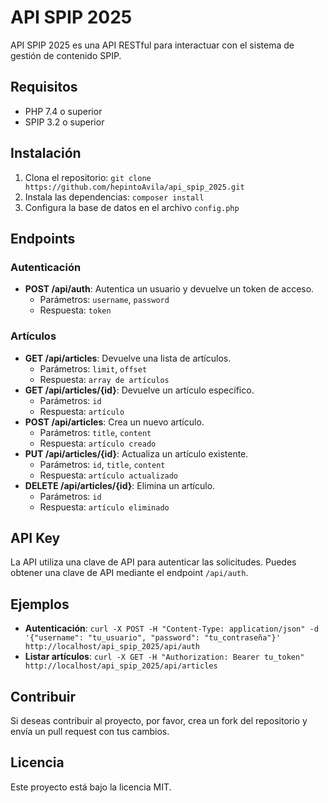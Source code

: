 # API SPIP 2025

API SPIP 2025 es una API RESTful para interactuar con el sistema de gestión de contenido SPIP.

## Requisitos

* PHP 7.4 o superior
* SPIP 3.2 o superior

## Instalación

1. Clona el repositorio: `git clone https://github.com/hepintoAvila/api_spip_2025.git`
2. Instala las dependencias: `composer install`
3. Configura la base de datos en el archivo `config.php`

## Endpoints

### Autenticación

* **POST /api/auth**: Autentica un usuario y devuelve un token de acceso.
	+ Parámetros: `username`, `password`
	+ Respuesta: `token`

### Artículos

* **GET /api/articles**: Devuelve una lista de artículos.
	+ Parámetros: `limit`, `offset`
	+ Respuesta: `array de artículos`
* **GET /api/articles/{id}**: Devuelve un artículo específico.
	+ Parámetros: `id`
	+ Respuesta: `artículo`
* **POST /api/articles**: Crea un nuevo artículo.
	+ Parámetros: `title`, `content`
	+ Respuesta: `artículo creado`
* **PUT /api/articles/{id}**: Actualiza un artículo existente.
	+ Parámetros: `id`, `title`, `content`
	+ Respuesta: `artículo actualizado`
* **DELETE /api/articles/{id}**: Elimina un artículo.
	+ Parámetros: `id`
	+ Respuesta: `artículo eliminado`

## API Key

La API utiliza una clave de API para autenticar las solicitudes. Puedes obtener una clave de API mediante el endpoint `/api/auth`.

## Ejemplos

* **Autenticación**: `curl -X POST -H "Content-Type: application/json" -d '{"username": "tu_usuario", "password": "tu_contraseña"}' http://localhost/api_spip_2025/api/auth`
* **Listar artículos**: `curl -X GET -H "Authorization: Bearer tu_token" http://localhost/api_spip_2025/api/articles`

## Contribuir

Si deseas contribuir al proyecto, por favor, crea un fork del repositorio y envía un pull request con tus cambios.

## Licencia

Este proyecto está bajo la licencia MIT.
